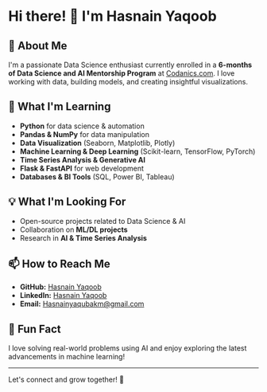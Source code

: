 # Hi there! 👋 I'm Hasnain Yaqoob

## 👀 About Me
I'm a passionate Data Science enthusiast currently enrolled in a **6-months of Data Science and AI Mentorship Program** at [Codanics.com](https://codanics.com). I love working with data, building models, and creating insightful visualizations.

## 🚀 What I'm Learning
- **Python** for data science & automation
- **Pandas & NumPy** for data manipulation
- **Data Visualization** (Seaborn, Matplotlib, Plotly)
- **Machine Learning & Deep Learning** (Scikit-learn, TensorFlow, PyTorch)
- **Time Series Analysis & Generative AI**
- **Flask & FastAPI** for web development
- **Databases & BI Tools** (SQL, Power BI, Tableau)

## 💡 What I'm Looking For
- Open-source projects related to Data Science & AI
- Collaboration on **ML/DL projects**
- Research in **AI & Time Series Analysis**

## 📫 How to Reach Me
- **GitHub:** [Hasnain Yaqoob](https://github.com/hasnainyaqub)
- **LinkedIn:** [Hasnain Yaqoob](https://www.linkedin.com/in/hasnain-yaqoob-16baa8337/)
- **Email:** Hasnainyaqubakm@gmail.com

## 🌱 Fun Fact
I love solving real-world problems using AI and enjoy exploring the latest advancements in machine learning!

---
Let's connect and grow together! 🚀



